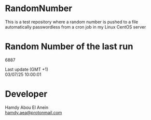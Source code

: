 # RandomNumber    
This is a test repository where a random number is pushed to a file automatically passwordless from a cron job in my Linux CentOS server    
# Random Number of the last run   
6887
      
Last update (GMT +1)    
03/07/25 10:00:01
# Developer    
Hamdy Abou El Anein   
hamdy.aea@protonmail.com
